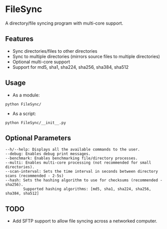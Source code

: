 # FileSync
A directory/file syncing program with multi-core support.

## Features
- Sync directories/files to other directories
- Sync to multiple directories (mirrors source files to multiple directories)
- Optional multi-core support
- Support for md5, sha1, sha224, sha256, sha384, sha512

## Usage
- As a module:
```
python FileSync/
```
- As a script:
```
python FileSync/__init__.py
```

## Optional Parameters
```
--h/--help: Displays all the available commands to the user.
--debug: Enables debug print messages.
--benchmark: Enables benchmarking file/directory processes.
--multi: Enables multi-core processing (not recommended for small directories).
--scan-interval: Sets the time interval in seconds between directory scans (recommended - 2-5s)
--hash: Sets the hashing algorithm to use for checksums (recommended - sha256).
        Supported hashing algorithms: [md5, sha1, sha224, sha256, sha384, sha512]
```

## TODO
- Add SFTP support to allow file syncing across a networked computer.
